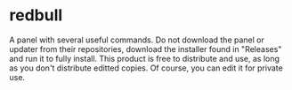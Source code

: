 # redbull
A panel with several useful commands.
Do not download the panel or updater from their repositories, download the installer found in "Releases" and run it to fully install.
This product is free to distribute and use, as long as you don't distribute editted copies.
Of course, you can edit it for private use.
